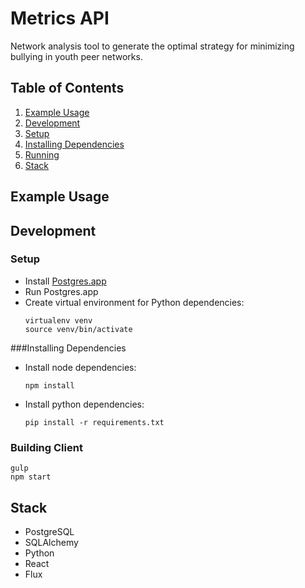 # Metrics API
Network analysis tool to generate the optimal strategy for minimizing bullying in youth peer networks.

## Table of Contents

1. [Example Usage](#example-usage)
2. [Development](#development)
  1. [Setup](#setup)
  2. [Installing Dependencies](#installing-dependencies)
  3. [Running](#running)
3. [Stack](#Stack)

## Example Usage

## Development

### Setup
- Install [Postgres.app](http://postgresapp.com/)
- Run Postgres.app
- Create virtual environment for Python dependencies:
  ```
  virtualenv venv
  source venv/bin/activate
  ```

###Installing Dependencies
- Install node dependencies:
  ```
  npm install
  ```

- Install python dependencies:
  ```
  pip install -r requirements.txt
  ```

### Building Client
```
gulp
npm start
```

## Stack

- PostgreSQL
- SQLAlchemy
- Python
- React
- Flux